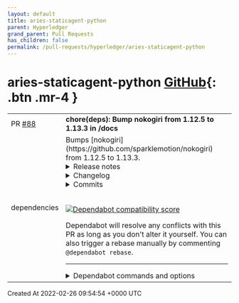 ```yaml
---
layout: default
title: aries-staticagent-python
parent: Hyperledger
grand_parent: Pull Requests
has_children: false
permalink: /pull-requests/hyperledger/aries-staticagent-python
---
```


# aries-staticagent-python <span class="fs-3 right-align">[GitHub](https://github.com/hyperledger/aries-staticagent-python){: .btn .mr-4 }</span>


<div>
    <table>
        <tr>
            <td>
                PR <a href="https://github.com/hyperledger/aries-staticagent-python/pull/88" class=".btn">#88</a>
            </td>
            <td>
                <b>
                    chore(deps): Bump nokogiri from 1.12.5 to 1.13.3 in /docs
                </b>
            </td>
        </tr>
        <tr>
            <td>
                <span class="chip">dependencies</span>
            </td>
            <td>
                Bumps [nokogiri](https://github.com/sparklemotion/nokogiri) from 1.12.5 to 1.13.3.
<details>
<summary>Release notes</summary>
<p><em>Sourced from <a href="https://github.com/sparklemotion/nokogiri/releases">nokogiri's releases</a>.</em></p>
<blockquote>
<h2>1.13.3 / 2022-02-21</h2>
<h3>Fixed</h3>
<ul>
<li>[CRuby] Revert a HTML4 parser bug in libxml 2.9.13 (introduced in Nokogiri v1.13.2). The bug causes libxml2's HTML4 parser to fail to recover when encountering a bare <code>&lt;</code> character in some contexts. This version of Nokogiri restores the earlier behavior, which is to recover from the parse error and treat the <code>&lt;</code> as normal character data (which will be serialized as <code>&amp;lt;</code> in a text node). The bug (and the fix) is only relevant when the <code>RECOVER</code> parse option is set, as it is by default. [<a href="https://github-redirect.dependabot.com/sparklemotion/nokogiri/issues/2461">#2461</a>]</li>
</ul>
<hr />
<p>SHA256 checksums:</p>
<pre><code>025a4e333f6f903072a919f5f75b03a8f70e4969dab4280375b73f9d8ff8d2c0  nokogiri-1.13.3-aarch64-linux.gem
b9cb59c6a6da8cf4dbee5dbb569c7cc95a6741392e69053544e0f40b15ab9ad5  nokogiri-1.13.3-arm64-darwin.gem
e55d18cee64c19d51d35ad80634e465dbcdd46ac4233cb42c1e410307244ebae  nokogiri-1.13.3-java.gem
53e2d68116cd00a873406b8bdb90c78a6f10e00df7ddf917a639ac137719b67b  nokogiri-1.13.3-x64-mingw-ucrt.gem
b5f39ebb662a1be7d1c61f8f0a2a683f1bb11690a6f00a99a1aa23a071f80145  nokogiri-1.13.3-x64-mingw32.gem
7c0de5863aace4bbbc73c4766cf084d1f0b7a495591e46d1666200cede404432  nokogiri-1.13.3-x86-linux.gem
675cc3e7d7cca0d6790047a062cd3aa3eab59e3cb9b19374c34f98bade588c66  nokogiri-1.13.3-x86-mingw32.gem
f445596a5a76941a9d1980747535ab50d3399d1b46c32989bc26b7dd988ee498  nokogiri-1.13.3-x86_64-darwin.gem
3f6340661c2a283b337d227ea224f859623775b2f5c09a6bf197b786563958df  nokogiri-1.13.3-x86_64-linux.gem
bf1b1bceff910abb0b7ad825535951101a0361b859c2ad1be155c010081ecbdc  nokogiri-1.13.3.gem
</code></pre>
<h2>1.13.2 / 2022-02-21</h2>
<h3>Security</h3>
<ul>
<li>[CRuby] Vendored libxml2 is updated from 2.9.12 to 2.9.13. This update addresses <a href="https://nvd.nist.gov/vuln/detail/CVE-2022-23308">CVE-2022-23308</a>.</li>
<li>[CRuby] Vendored libxslt is updated from 1.1.34 to 1.1.35. This update addresses <a href="https://nvd.nist.gov/vuln/detail/CVE-2021-30560">CVE-2021-30560</a>.</li>
</ul>
<p>Please see <a href="https://github.com/sparklemotion/nokogiri/security/advisories/GHSA-fq42-c5rg-92c2">GHSA-fq42-c5rg-92c2</a> for more information about these CVEs.</p>
<h3>Dependencies</h3>
<ul>
<li>[CRuby] Vendored libxml2 is updated from 2.9.12 to 2.9.13. Full changelog is available at <a href="https://download.gnome.org/sources/libxml2/2.9/libxml2-2.9.13.news">https://download.gnome.org/sources/libxml2/2.9/libxml2-2.9.13.news</a></li>
<li>[CRuby] Vendored libxslt is updated from 1.1.34 to 1.1.35. Full changelog is available at <a href="https://download.gnome.org/sources/libxslt/1.1/libxslt-1.1.35.news">https://download.gnome.org/sources/libxslt/1.1/libxslt-1.1.35.news</a></li>
</ul>
<hr />
<p>SHA256 checksums:</p>
<pre><code>63469a9bb56a21c62fbaea58d15f54f8f167ff6fde51c5c2262072f939926fdd  nokogiri-1.13.2-aarch64-linux.gem
2986617f982f645c06f22515b721e6d2613dd69493e5c41ddd03c4830c3b3065  nokogiri-1.13.2-arm64-darwin.gem
aca1d66206740b29d0d586b1d049116adcb31e6cdd7c4dd3a96eb77da215a0c4  nokogiri-1.13.2-java.gem
b9e4eea1a200d9a927a5bc7d662c427e128779cba0098ea49ddbdb3ffc3ddaec  nokogiri-1.13.2-x64-mingw-ucrt.gem
48d5493fec495867c5516a908a068c1387a1d17c5aeca6a1c98c089d9d9fdcf8  nokogiri-1.13.2-x64-mingw32.gem
62034d7aaaa83fbfcb8876273cc5551489396841a66230d3200b67919ef76cf9  nokogiri-1.13.2-x86-linux.gem
e07237b82394017c2bfec73c637317ee7dbfb56e92546151666abec551e46d1d  nokogiri-1.13.2-x86-mingw32.gem
&lt;/tr&gt;&lt;/table&gt; 
</code></pre>
</blockquote>
<p>... (truncated)</p>
</details>
<details>
<summary>Changelog</summary>
<p><em>Sourced from <a href="https://github.com/sparklemotion/nokogiri/blob/main/CHANGELOG.md">nokogiri's changelog</a>.</em></p>
<blockquote>
<h2>1.13.3 / 2022-02-21</h2>
<h3>Fixed</h3>
<ul>
<li>[CRuby] Revert a HTML4 parser bug in libxml 2.9.13 (introduced in Nokogiri v1.13.2). The bug causes libxml2's HTML4 parser to fail to recover when encountering a bare <code>&lt;</code> character in some contexts. This version of Nokogiri restores the earlier behavior, which is to recover from the parse error and treat the <code>&lt;</code> as normal character data (which will be serialized as <code>&amp;lt;</code> in a text node). The bug (and the fix) is only relevant when the <code>RECOVER</code> parse option is set, as it is by default. [<a href="https://github-redirect.dependabot.com/sparklemotion/nokogiri/issues/2461">#2461</a>]</li>
</ul>
<h2>1.13.2 / 2022-02-21</h2>
<h3>Security</h3>
<ul>
<li>[CRuby] Vendored libxml2 is updated from 2.9.12 to 2.9.13. This update addresses <a href="https://nvd.nist.gov/vuln/detail/CVE-2022-23308">CVE-2022-23308</a>.</li>
<li>[CRuby] Vendored libxslt is updated from 1.1.34 to 1.1.35. This update addresses <a href="https://nvd.nist.gov/vuln/detail/CVE-2021-30560">CVE-2021-30560</a>.</li>
</ul>
<p>Please see <a href="https://github.com/sparklemotion/nokogiri/security/advisories/GHSA-fq42-c5rg-92c2">GHSA-fq42-c5rg-92c2</a> for more information about these CVEs.</p>
<h3>Dependencies</h3>
<ul>
<li>[CRuby] Vendored libxml2 is updated from 2.9.12 to 2.9.13. Full changelog is available at <a href="https://download.gnome.org/sources/libxml2/2.9/libxml2-2.9.13.news">https://download.gnome.org/sources/libxml2/2.9/libxml2-2.9.13.news</a></li>
<li>[CRuby] Vendored libxslt is updated from 1.1.34 to 1.1.35. Full changelog is available at <a href="https://download.gnome.org/sources/libxslt/1.1/libxslt-1.1.35.news">https://download.gnome.org/sources/libxslt/1.1/libxslt-1.1.35.news</a></li>
</ul>
<h2>1.13.1 / 2022-01-13</h2>
<h3>Fixed</h3>
<ul>
<li>Fix <code>Nokogiri::XSLT.quote_params</code> regression in v1.13.0 that raised an exception when non-string stylesheet parameters were passed. Non-string parameters (e.g., integers and symbols) are now explicitly supported and both keys and values will be stringified with <code>#to_s</code>. [<a href="https://github-redirect.dependabot.com/sparklemotion/nokogiri/issues/2418">#2418</a>]</li>
<li>Fix CSS selector query regression in v1.13.0 that raised an <code>Nokogiri::XML::XPath::SyntaxError</code> when parsing XPath attributes mixed into the CSS query. Although this mash-up of XPath and CSS syntax previously worked unintentionally, it is now an officially supported feature and is documented as such. [<a href="https://github-redirect.dependabot.com/sparklemotion/nokogiri/issues/2419">#2419</a>]</li>
</ul>
<h2>1.13.0 / 2022-01-06</h2>
<h3>Notes</h3>
<h4>Ruby</h4>
<p>This release introduces native gem support for Ruby 3.1. Please note that Windows users should use the <code>x64-mingw-ucrt</code> platform gem for Ruby 3.1, and <code>x64-mingw32</code> for Ruby 2.6–3.0 (see <a href="https://rubyinstaller.org/2021/12/31/rubyinstaller-3.1.0-1-released.html">RubyInstaller 3.1.0 release notes</a>).</p>
<p>This release ends support for:</p>
<ul>
<li>Ruby 2.5, for which <a href="https://www.ruby-lang.org/en/downloads/branches/">official support ended 2021-03-31</a>.</li>
<li>JRuby 9.2, which is a Ruby 2.5-compatible release.</li>
</ul>
<h4>Faster, more reliable installation: Native Gem for ARM64 Linux</h4>
<p>This version of Nokogiri ships experimental native gem support for the <code>aarch64-linux</code> platform, which should support AWS Graviton and other ARM Linux platforms. We don't yet have CI running for this platform, and so we're interested in hearing back from y'all whether this is working, and what problems you're seeing. Please send us feedback here: <a href="https://github.com/sparklemotion/nokogiri/discussions/2359">Feedback: Have you used the <code>aarch64-linux</code> native gem?</a></p>
<!-- raw HTML omitted -->
</blockquote>
<p>... (truncated)</p>
</details>
<details>
<summary>Commits</summary>
<ul>
<li><a href="https://github.com/sparklemotion/nokogiri/commit/7d74cedf275b684d8abd0c2ee281ff6a8adde8ef"><code>7d74ced</code></a> version bump to v1.13.3</li>
<li><a href="https://github.com/sparklemotion/nokogiri/commit/5970fd95c8305368da8a898490c97b36ea5fa6ba"><code>5970fd9</code></a> fix: revert libxml2 regression with HTML4 recovery</li>
<li><a href="https://github.com/sparklemotion/nokogiri/commit/49b86631b7e84ec29b4b445f5a2f22fbcbf258b0"><code>49b8663</code></a> version bump to v1.13.2</li>
<li><a href="https://github.com/sparklemotion/nokogiri/commit/472913378794b8cae21751b0777205e7c0606a95"><code>4729133</code></a> Merge pull request <a href="https://github-redirect.dependabot.com/sparklemotion/nokogiri/issues/2457">#2457</a> from sparklemotion/flavorjones-libxml-2.9.13-v1.13.x</li>
<li><a href="https://github.com/sparklemotion/nokogiri/commit/379f757ef529feae0fafba2ae2c145c050d8a4fc"><code>379f757</code></a> dev(package): work around gnome mirrors with expired certs</li>
<li><a href="https://github.com/sparklemotion/nokogiri/commit/95cf66ca9ff0fc5b85b6c74730b102afb50331c6"><code>95cf66c</code></a> dep: upgrade libxml2 2.9.12 → 2.9.13</li>
<li><a href="https://github.com/sparklemotion/nokogiri/commit/d37dd02ea59d9dacf09063860007a205ef2eb82e"><code>d37dd02</code></a> dep: upgrade libxslt 1.1.34 → 1.1.35</li>
<li><a href="https://github.com/sparklemotion/nokogiri/commit/59a93986ec208387e8a9bda94dbf4f89abc1c20d"><code>59a9398</code></a> dep: upgrade mini_portile 2.7 to 2.8</li>
<li><a href="https://github.com/sparklemotion/nokogiri/commit/e8854632856b6641bc5439395ee8d7a3ad6b1a5c"><code>e885463</code></a> dev(package): handle either .tar.gz or .tar.xz archive names</li>
<li><a href="https://github.com/sparklemotion/nokogiri/commit/7957c7b00936e282fbc93919647a3fb2502a4388"><code>7957c7b</code></a> style: rubocop</li>
<li>Additional commits viewable in <a href="https://github.com/sparklemotion/nokogiri/compare/v1.12.5...v1.13.3">compare view</a></li>
</ul>
</details>
<br />


[![Dependabot compatibility score](https://dependabot-badges.githubapp.com/badges/compatibility_score?dependency-name=nokogiri&package-manager=bundler&previous-version=1.12.5&new-version=1.13.3)](https://docs.github.com/en/github/managing-security-vulnerabilities/about-dependabot-security-updates#about-compatibility-scores)

Dependabot will resolve any conflicts with this PR as long as you don't alter it yourself. You can also trigger a rebase manually by commenting `@dependabot rebase`.

[//]: # (dependabot-automerge-start)
[//]: # (dependabot-automerge-end)

---

<details>
<summary>Dependabot commands and options</summary>
<br />

You can trigger Dependabot actions by commenting on this PR:
- `@dependabot rebase` will rebase this PR
- `@dependabot recreate` will recreate this PR, overwriting any edits that have been made to it
- `@dependabot merge` will merge this PR after your CI passes on it
- `@dependabot squash and merge` will squash and merge this PR after your CI passes on it
- `@dependabot cancel merge` will cancel a previously requested merge and block automerging
- `@dependabot reopen` will reopen this PR if it is closed
- `@dependabot close` will close this PR and stop Dependabot recreating it. You can achieve the same result by closing it manually
- `@dependabot ignore this major version` will close this PR and stop Dependabot creating any more for this major version (unless you reopen the PR or upgrade to it yourself)
- `@dependabot ignore this minor version` will close this PR and stop Dependabot creating any more for this minor version (unless you reopen the PR or upgrade to it yourself)
- `@dependabot ignore this dependency` will close this PR and stop Dependabot creating any more for this dependency (unless you reopen the PR or upgrade to it yourself)
- `@dependabot use these labels` will set the current labels as the default for future PRs for this repo and language
- `@dependabot use these reviewers` will set the current reviewers as the default for future PRs for this repo and language
- `@dependabot use these assignees` will set the current assignees as the default for future PRs for this repo and language
- `@dependabot use this milestone` will set the current milestone as the default for future PRs for this repo and language

You can disable automated security fix PRs for this repo from the [Security Alerts page](https://github.com/hyperledger/aries-staticagent-python/network/alerts).

</details>
            </td>
        </tr>
    </table>
    <div class="right-align">
        Created At 2022-02-26 09:54:54 +0000 UTC
    </div>
</div>

